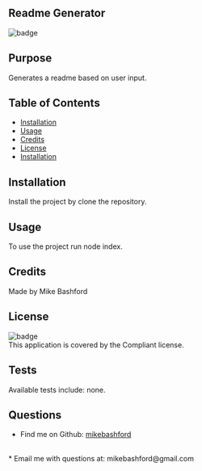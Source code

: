 
  ## Readme Generator
  ![badge](https://img.shields.io/badge/license-Compliant-blue)

  ## Purpose
  Generates a readme based on user input.

  ## Table of Contents
  * [Installation](#installation)
  * [Usage](#usage)
  * [Credits](#credits)
  * [License](#license)
  * [Installation](#installation)

  ## Installation
  Install the project by clone the repository.

  ## Usage
  To use the project run node index.

  ## Credits
  Made by Mike Bashford

  ## License
  ![badge](https://img.shields.io/badge/license-Compliant-blue)
  </br>
  This application is covered by the Compliant license.

  ## Tests
  Available tests include: none.

  ## Questions
  * Find me on Github: [mikebashford](https://github.com/mikebashford)
  </br>
  * Email me with questions at: mikebashford@gmail.com